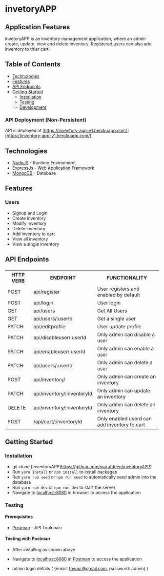 # invetoryAPP



## Application Features
invetoryAPP  is an inventory management application, where an admin create, update, view and delete inventory. Registered users can also add inventory to thier cart.

## Table of Contents

 * [Technologies](#technologies)
 * [Features](#features)
 * [API Endpoints](#api-endpoints)
 * [Getting Started](#getting-started)
    * [Installation](#installation)
    * [Testing](#testing)
    * [Development](#development)
    
    

 
### API Deployment (Non-Persistent)
API is deployed at [https://inventory-app-v1.herokuapp.com/](https://inventory-app-v1.herokuapp.com/)

## Technologies

* [NodeJS](https://nodejs.org/) - Runtime Environment
* [ExpressJs](https://expressjs.com/) - Web Application Framework
* [MongoDB](https://www.mongodb.com/) - Database
  
## Features

### Users
* Signup and Login
* Create inventory
* Modify inventory
* Delete inventory
* Add inventory to cart
* View all inventory
* View a single inventory 

## API Endpoints

###

<table>

<tr><th>HTTP VERB</th><th>ENDPOINT</th><th>FUNCTIONALITY</th></tr>

<tr><td>POST</td> <td>api/register</td> <td>User registers and enabled by default</td></tr>

<tr><td>POST</td> <td>api/login</td> <td>User login</td></tr>

<tr><td>GET</td> <td>api/users</td> <td>Get All Users</td></tr>

<tr><td>GET</td> <td>api/users/:userId</td> <td>Get a single user</td></tr>

<tr><td>PATCH</td> <td>api/editprofile</td> <td>User update profile</td></tr>

<tr><td>PATCH</td> <td>api/disableuser/:userId</td> <td>Only admin can  disable a user</td></tr>

<tr><td>PATCH</td> <td>api/enableuser/:userId</td> <td>Only admin can  enable a user</td></tr>

<tr><td>PATCH</td> <td>api/users/:userId</td> <td>Only admin can delete a user</td></tr>

<tr><td>POST</td> <td>api/inventory/</td> <td>Only admin can create an inventory</td></tr>

<tr><td>PATCH</td> <td>api/inventory/:inventoryId</td> <td>Only admin can update an inventory</td></tr>

<tr><td>DELETE</td> <td>api/inventory/:inventoryId</td> <td>Only admin can delete an inventory</td></tr>

<tr><td>POST</td> <td>/api/cart/:inventoryId</td><td> Only enabled userd can add inventory to cart</td></tr>

</table>

## Getting Started

### Installation

* git clone
  [InventoryAPP]https://github.com/marufdeen/inventoryAPP)
* Run `yarn install` or `npm install` to install packages
* Run `yarn run seed` or `npm run seed` to automatically seed admin into the database
* Run `yarn run dev` or `npm run dev` to start the server
* Navigate to [localhost:8080](http://localhost:8080/api) in browser to access the application

### Testing

#### Prerequisites

* [Postman](https://getpostman.com/) - API Toolchain

#### Testing with Postman

* After installing as shown above
* Navigate to [localhost:8080](http://localhost:8080/api) in
  [Postman](https://getpostman.com/) to access the application

* admin login details ( {email: favour@gmail.com, password: admin} )